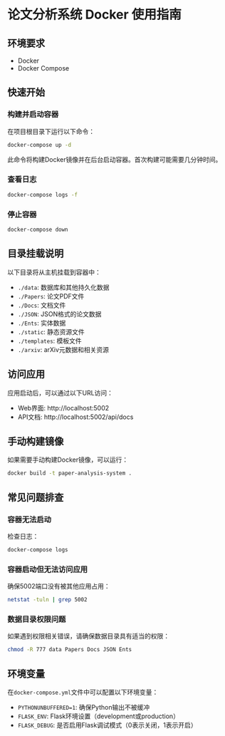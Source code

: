 # 论文分析系统 Docker 使用指南

## 环境要求

- Docker
- Docker Compose

## 快速开始

### 构建并启动容器

在项目根目录下运行以下命令：

```bash
docker-compose up -d
```

此命令将构建Docker镜像并在后台启动容器。首次构建可能需要几分钟时间。

### 查看日志

```bash
docker-compose logs -f
```

### 停止容器

```bash
docker-compose down
```

## 目录挂载说明

以下目录将从主机挂载到容器中：

- `./data`: 数据库和其他持久化数据
- `./Papers`: 论文PDF文件
- `./Docs`: 文档文件
- `./JSON`: JSON格式的论文数据
- `./Ents`: 实体数据
- `./static`: 静态资源文件
- `./templates`: 模板文件
- `./arxiv`: arXiv元数据和相关资源

## 访问应用

应用启动后，可以通过以下URL访问：

- Web界面: http://localhost:5002
- API文档: http://localhost:5002/api/docs

## 手动构建镜像

如果需要手动构建Docker镜像，可以运行：

```bash
docker build -t paper-analysis-system .
```

## 常见问题排查

### 容器无法启动

检查日志：

```bash
docker-compose logs
```

### 容器启动但无法访问应用

确保5002端口没有被其他应用占用：

```bash
netstat -tuln | grep 5002
```

### 数据目录权限问题

如果遇到权限相关错误，请确保数据目录具有适当的权限：

```bash
chmod -R 777 data Papers Docs JSON Ents
```

## 环境变量

在`docker-compose.yml`文件中可以配置以下环境变量：

- `PYTHONUNBUFFERED=1`: 确保Python输出不被缓冲
- `FLASK_ENV`: Flask环境设置（development或production）
- `FLASK_DEBUG`: 是否启用Flask调试模式（0表示关闭，1表示开启） 